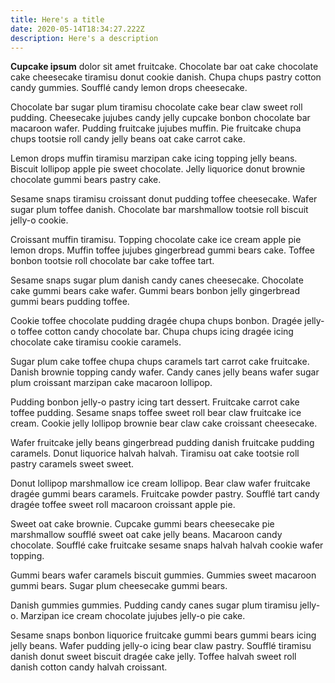 ```yaml
---
title: Here's a title
date: 2020-05-14T18:34:27.222Z
description: Here's a description
---
```

**Cupcake ipsum** dolor sit amet fruitcake. Chocolate bar oat cake chocolate cake cheesecake tiramisu donut cookie danish. Chupa chups pastry cotton candy gummies. Soufflé candy lemon drops cheesecake.

Chocolate bar sugar plum tiramisu chocolate cake bear claw sweet roll pudding. Cheesecake jujubes candy jelly cupcake bonbon chocolate bar macaroon wafer. Pudding fruitcake jujubes muffin. Pie fruitcake chupa chups tootsie roll candy jelly beans oat cake carrot cake.

Lemon drops muffin tiramisu marzipan cake icing topping jelly beans. Biscuit lollipop apple pie sweet chocolate. Jelly liquorice donut brownie chocolate gummi bears pastry cake.

Sesame snaps tiramisu croissant donut pudding toffee cheesecake. Wafer sugar plum toffee danish. Chocolate bar marshmallow tootsie roll biscuit jelly-o cookie.

Croissant muffin tiramisu. Topping chocolate cake ice cream apple pie lemon drops. Muffin toffee jujubes gingerbread gummi bears cake. Toffee bonbon tootsie roll chocolate bar cake toffee tart.

Sesame snaps sugar plum danish candy canes cheesecake. Chocolate cake gummi bears cake wafer. Gummi bears bonbon jelly gingerbread gummi bears pudding toffee.

Cookie toffee chocolate pudding dragée chupa chups bonbon. Dragée jelly-o toffee cotton candy chocolate bar. Chupa chups icing dragée icing chocolate cake tiramisu cookie caramels.

Sugar plum cake toffee chupa chups caramels tart carrot cake fruitcake. Danish brownie topping candy wafer. Candy canes jelly beans wafer sugar plum croissant marzipan cake macaroon lollipop.

Pudding bonbon jelly-o pastry icing tart dessert. Fruitcake carrot cake toffee pudding. Sesame snaps toffee sweet roll bear claw fruitcake ice cream. Cookie jelly lollipop brownie bear claw cake croissant cheesecake.

Wafer fruitcake jelly beans gingerbread pudding danish fruitcake pudding caramels. Donut liquorice halvah halvah. Tiramisu oat cake tootsie roll pastry caramels sweet sweet.

Donut lollipop marshmallow ice cream lollipop. Bear claw wafer fruitcake dragée gummi bears caramels. Fruitcake powder pastry. Soufflé tart candy dragée toffee sweet roll macaroon croissant apple pie.

Sweet oat cake brownie. Cupcake gummi bears cheesecake pie marshmallow soufflé sweet oat cake jelly beans. Macaroon candy chocolate. Soufflé cake fruitcake sesame snaps halvah halvah cookie wafer topping.

Gummi bears wafer caramels biscuit gummies. Gummies sweet macaroon gummi bears. Sugar plum cheesecake gummi bears.

Danish gummies gummies. Pudding candy canes sugar plum tiramisu jelly-o. Marzipan ice cream chocolate jujubes jelly-o pie cake.

Sesame snaps bonbon liquorice fruitcake gummi bears gummi bears icing jelly beans. Wafer pudding jelly-o icing bear claw pastry. Soufflé tiramisu danish donut sweet biscuit dragée cake jelly. Toffee halvah sweet roll danish cotton candy halvah croissant.
